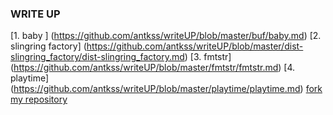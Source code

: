 ### WRITE UP
[1. baby ] (https://github.com/antkss/writeUP/blob/master/buf/baby.md)
[2. slingring factory] (https://github.com/antkss/writeUP/blob/master/dist-slingring_factory/dist-slingring_factory.md)
[3. fmtstr] (https://github.com/antkss/writeUP/blob/master/fmtstr/fmtstr.md)
[4. playtime] (https://github.com/antkss/writeUP/blob/master/playtime/playtime.md)
[fork my repository](https://github.com/user/repository/fork)

